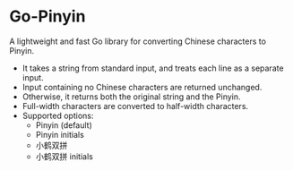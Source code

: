 # Go-Pinyin

A lightweight and fast Go library for converting Chinese characters to Pinyin.

- It takes a string from standard input, and treats each line as a separate input.
- Input containing no Chinese characters are returned unchanged.
- Otherwise, it returns both the original string and the Pinyin.
- Full-width characters are converted to half-width characters.
- Supported options:
    - Pinyin (default)
    - Pinyin initials
    - 小鹤双拼
    - 小鹤双拼 initials
